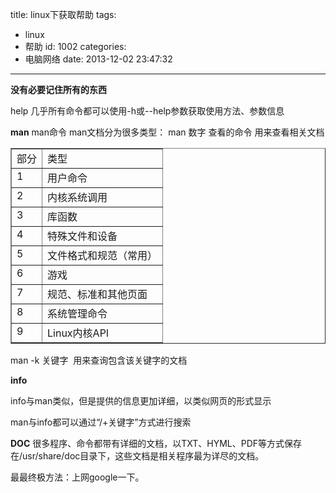 title: linux下获取帮助
tags:
  - linux
  - 帮助
id: 1002
categories:
  - 电脑网络
date: 2013-12-02 23:47:32
---

**没有必要记住所有的东西**

help
几乎所有命令都可以使用-h或--help参数获取使用方法、参数信息

**man**
man命令
man文档分为很多类型：
man 数字 查看的命令 用来查看相关文档

<!--more-->
<table width="60%" border="1" cellspacing="0" cellpadding="2">
<tbody>
<tr>
<td valign="top">部分</td>
<td valign="top">类型</td>
</tr>
<tr>
<td valign="top">1</td>
<td valign="top">用户命令</td>
</tr>
<tr>
<td valign="top">2</td>
<td valign="top">内核系统调用</td>
</tr>
<tr>
<td valign="top">3</td>
<td valign="top">库函数</td>
</tr>
<tr>
<td valign="top">4</td>
<td valign="top">特殊文件和设备</td>
</tr>
<tr>
<td valign="top">5</td>
<td valign="top">文件格式和规范（常用）</td>
</tr>
<tr>
<td valign="top">6</td>
<td valign="top">游戏</td>
</tr>
<tr>
<td valign="top">7</td>
<td valign="top">规范、标准和其他页面</td>
</tr>
<tr>
<td valign="top">8</td>
<td valign="top">系统管理命令</td>
</tr>
<tr>
<td valign="top">9</td>
<td valign="top">Linux内核API</td>
</tr>
</tbody>
</table>
man -k 关键字  用来查询包含该关键字的文档

**info**

info与man类似，但是提供的信息更加详细，以类似网页的形式显示

man与info都可以通过“/+关键字”方式进行搜索

**DOC**
很多程序、命令都带有详细的文档，以TXT、HYML、PDF等方式保存在/usr/share/doc目录下，这些文档是相关程序最为详尽的文档。

最最终极方法：上网google一下。